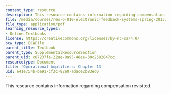 ```yaml
---
content_type: resource
description: This resource contains information regarding compensation revisited.
file: /media/courses/res-6-010-electronic-feedback-systems-spring-2013/e41e754bba91cf3c82e0adace2b83ed0_MITRES_6-010S13_chap13.pdf
file_type: application/pdf
learning_resource_types:
- Online Textbooks
license: https://creativecommons.org/licenses/by-nc-sa/4.0/
ocw_type: OCWFile
parent_title: Textbook
parent_type: SupplementalResourceSection
parent_uid: c87237fe-22ae-0a95-48ee-30c2382847cc
resourcetype: Document
title: 'Operational Amplifiers: Chapter 13'
uid: e41e754b-ba91-cf3c-82e0-adace2b83ed0
---
```

This resource contains information regarding compensation revisited.